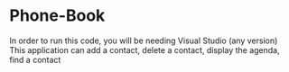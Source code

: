 # Phone-Book
In order to run this code, you will be needing Visual Studio (any version)
This application can add a contact, delete a contact, display the agenda, find a contact
